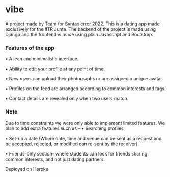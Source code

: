 # vibe 
A project made by Team </TheSemicolon> for Syntax error 2022. This is a dating app made exclusively for the IITR Junta. The backend of the project is made using Django and the frontend is made using plain Javascript and Bootstrap. 
### Features of the app
 • A lean and minimalistic interface.
 
 • Ability to edit your profile at any point of time. 
 
 • New users can upload their photographs or are assigned a unique avatar.
 
 • Profiles on the feed are arranged according to common interests and tags.
 
 • Contact details are revealed only when two users match.


 ### Note
 Due to time constraints we were only able to implement limited features. We plan to add extra features such as – 
 • Searching profiles
 
 • Set-up a date (Where date, time and venue can be sent as a request and be accepted, rejected, or modified can re-sent by the receiver).
 
 • Friends-only section- where students can look for friends sharing common interests, and not just dating partners.

 Deployed on Heroku
